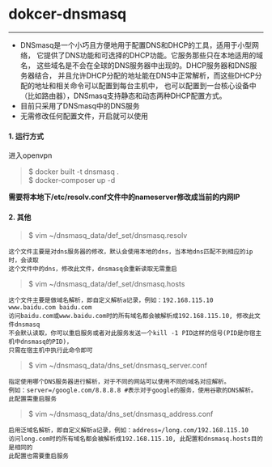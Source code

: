 # dokcer-dnsmasq
---

- DNSmasq是一个小巧且方便地用于配置DNS和DHCP的工具，适用于小型网络，
它提供了DNS功能和可选择的DHCP功能。它服务那些只在本地适用的域名，
这些域名是不会在全球的DNS服务器中出现的。DHCP服务器和DNS服务器结合，
并且允许DHCP分配的地址能在DNS中正常解析，而这些DHCP分配的地址和相关命令可以配置到每台主机中，
也可以配置到一台核心设备中（比如路由器），DNSmasq支持静态和动态两种DHCP配置方式。
- 目前只采用了DNSmasq中的DNS服务
- 无需修改任何配置文件，开启就可以使用


#### 1. 运行方式
进入openvpn
> \$ docker built -t dnsmasq .  
> \$ docker-composer up -d 

**需要将本地下/etc/resolv.conf文件中的nameserver修改成当前的内网IP**

#### 2. 其他

> $ vim ~/dnsmasq_data/def_set/dnsmasq.resolv
    
    这个文件主要是对dns服务器的修改，默认会使用本地的dns，当本地dns匹配不到相应的ip时，会读取
    这个文件中的dns，修改此文件，dnsmasq会重新读取无需重启

> $ vim ~/dnsmasq_data/def_set/dnsmasq.hosts
    
    这个文件主要是做域名解析，即自定义解析a记录，例如：192.168.115.10 www.baidu.com baidu.com
    访问baidu.com或www.baidu.com时的所有域名都会被解析成192.168.115.10, 修改此文件dnsmasq
    不会默认读取，你可以重启服务或者对此服务发送一个kill -1 PID这样的信号(PID是你宿主机中dnsmasq的PID)，
    只需在宿主机中执行此命令即可
    
> $ vim ~/dnsmasq_data/dns_set/dnsmasq_server.conf
    
    指定使用哪个DNS服务器进行解析，对于不同的网站可以使用不同的域名对应解析。
    例如：server=/google.com/8.8.8.8 #表示对于google的服务，使用谷歌的DNS解析。
    此配置需重启服务
    
> $ vim ~/dnsmasq_data/dns_set/dnsmasq_address.conf
    
    启用泛域名解析，即自定义解析a记录，例如：address=/long.com/192.168.115.10 
    访问long.com时的所有域名都会被解析成192.168.115.10, 此配置和dnsmasq.hosts目的是相同的
    此配置也需要重启服务


